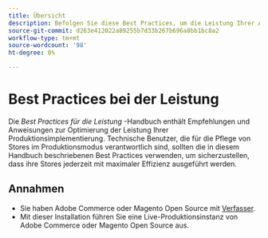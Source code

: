 ```yaml
---
title: Übersicht
description: Befolgen Sie diese Best Practices, um die Leistung Ihrer Adobe Commerce- oder Magento Open Source-Bereitstellung zu optimieren.
source-git-commit: d263e412022a89255b7d33b267b696a8bb1bc8a2
workflow-type: tm+mt
source-wordcount: '98'
ht-degree: 0%

---
```



# Best Practices bei der Leistung

Die _Best Practices für die Leistung_ -Handbuch enthält Empfehlungen und Anweisungen zur Optimierung der Leistung Ihrer Produktionsimplementierung. Technische Benutzer, die für die Pflege von Stores im Produktionsmodus verantwortlich sind, sollten die in diesem Handbuch beschriebenen Best Practices verwenden, um sicherzustellen, dass ihre Stores jederzeit mit maximaler Effizienz ausgeführt werden.

## Annahmen

* Sie haben Adobe Commerce oder Magento Open Source mit [Verfasser](../installation/composer.md).
* Mit dieser Installation führen Sie eine Live-Produktionsinstanz von Adobe Commerce oder Magento Open Source aus.
